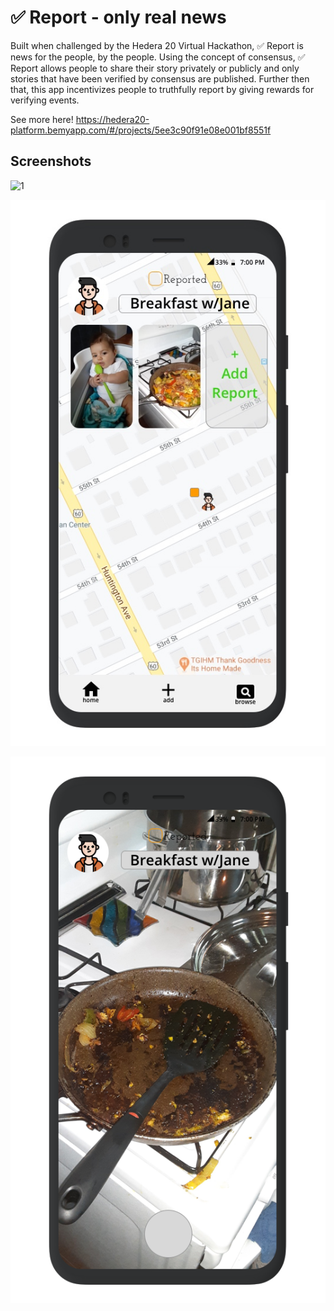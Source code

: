 # ✅ Report - only real news

Built when challenged by the Hedera 20 Virtual Hackathon,  ✅  Report is news for the people, by the people. Using the concept of consensus, ✅  Report allows people to share their story privately or publicly and only stories that have been verified by consensus are published. Further then that, this app incentivizes people to truthfully report by giving rewards for verifying events.

See more here! https://hedera20-platform.bemyapp.com/#/projects/5ee3c90f91e08e001bf8551f

## Screenshots

![1](/assets/storpage.jpg)

![2](assets/Homepage.jpg)

![3](assets/report.png)






